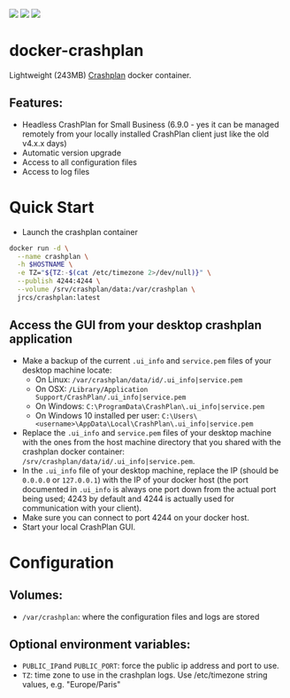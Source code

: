 [![](https://img.shields.io/docker/stars/jrcs/crashplan.svg)](https://hub.docker.com/r/jrcs/crashplan 'DockerHub') [![](https://img.shields.io/docker/pulls/jrcs/crashplan.svg)](https://hub.docker.com/r/jrcs/crashplan 'DockerHub')
[![](https://badge.imagelayers.io/jrcs/crashplan:latest.svg)](https://imagelayers.io/?images=jrcs/crashplan:latest 'Get your own badge on imagelayers.io')
# docker-crashplan
Lightweight (243MB) [Crashplan](http://www.crashplan.com) docker container.

## Features:
* Headless CrashPlan for Small Business (6.9.0 - yes it can be managed remotely from your locally installed CrashPlan client just like the old v4.x.x days)
* Automatic version upgrade
* Access to all configuration files
* Access to log files

# Quick Start

- Launch the crashplan container

```bash
docker run -d \
  --name crashplan \
  -h $HOSTNAME \
  -e TZ="${TZ:-$(cat /etc/timezone 2>/dev/null)}" \
  --publish 4244:4244 \
  --volume /srv/crashplan/data:/var/crashplan \
  jrcs/crashplan:latest
```

## Access the GUI from your desktop crashplan application
- Make a backup of the current `.ui_info` and `service.pem` files of your desktop machine locate:
  * On Linux: `/var/crashplan/data/id/.ui_info|service.pem`
  * On OSX: `/Library/Application Support/CrashPlan/.ui_info|service.pem`
  * On Windows: `C:\ProgramData\CrashPlan\.ui_info|service.pem`
  * On Windows 10 installed per user: `C:\Users\<username>\AppData\Local\CrashPlan\.ui_info|service.pem`
- Replace the `.ui_info` and `service.pem` files of your desktop machine with the ones from the host machine directory that you shared with the crashplan docker container: `/srv/crashplan/data/id/.ui_info|service.pem`.
- In the `.ui_info` file of your desktop machine, replace the IP (should be `0.0.0.0` or `127.0.0.1`) with the IP of your docker host (the port documented in `.ui_info` is always one port down from the actual port being used; 4243 by default and 4244 is actually used for communication with your client).
- Make sure you can connect to port 4244 on your docker host.
- Start your local CrashPlan GUI.

# Configuration  

## Volumes:
* `/var/crashplan`: where the configuration files and logs are stored

## Optional environment variables:
* `PUBLIC_IP`and `PUBLIC_PORT`: force the public ip address and port to use.
* `TZ`: time zone to use in the crashplan logs. Use /etc/timezone string values, e.g. "Europe/Paris"
